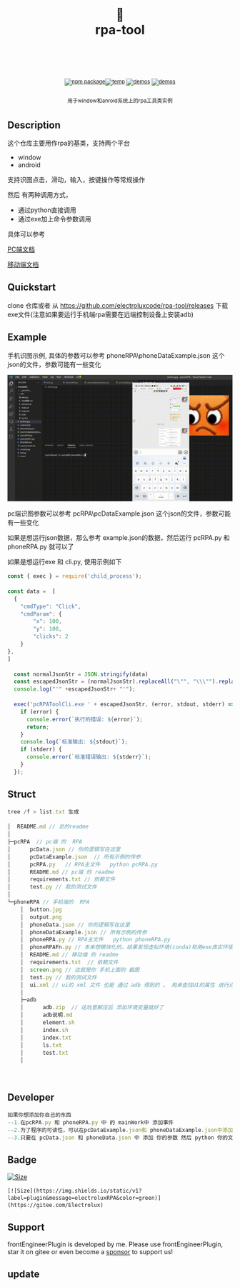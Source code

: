 <div align="center"><h1>
<br/>
🔨 
<br />
rpa-tool
<br /><br />
</h1>
<sup>
<br />
<br />
<a href="none"><img src="https://img.shields.io/static/v1?label=version&message=v1.0.0&color=blue" alt="npm package" /></a><a href=https://space.bilibili.com/286773126><img src="https://img.shields.io/static/v1?label=Bili&message=Electrolux&color=pink" alt="temp" /></a>
<a href="none">   <img src="https://img.shields.io/static/v1?label=Author&message=Electrolux&color=yellow" alt="demos" /></a>
<a href="none">   <img src="https://img.shields.io/static/v1?label=Contribute&message=welcome&color=green" alt="demos" /></a>
<br />
</a>
<br />
用于window和anroid系统上的rpa工具类实例
</sup>
</div>




## Description



这个仓库主要用作rpa的基类，支持两个平台

- window
- android

支持识图点击，滑动，输入，按键操作等常规操作

然后 有两种调用方式，

- 通过python直接调用
- 通过exe加上命令参数调用

具体可以参考

[PC端文档](./pcRPA/README.md)

[移动端文档](./phoneRPA/README.md)



##  Quickstart

clone 仓库或者 从 https://github.com/electroluxcode/rpa-tool/releases 下载 exe文件(注意如果要运行手机端rpa需要在远端控制设备上安装adb)








## Example



手机识图示例, 具体的参数可以参考 phoneRPA\phoneDataExample.json  这个json的文件，参数可能有一些变化

<img src = "./img/mobile.gif">


pc端识图参数可以参考 pcRPA\pcDataExample.json  这个json的文件，参数可能有一些变化


如果是想运行json数据，那么参考 example.json的数据，然后运行 pcRPA.py 和 phoneRPA.py 就可以了

如果是想运行exe 和 cli.py, 使用示例如下 

```js
const { exec } = require('child_process');

const data =  [
  {
    "cmdType": "Click",
    "cmdParam": {
        "x": 100,
        "y": 100,
        "clicks": 2
    }
},
]

  const normalJsonStr = JSON.stringify(data)
  const escapedJsonStr = (normalJsonStr).replaceAll("\"", "\\\"").replaceAll("\\\\", "\\")
  console.log("'" +escapedJsonStr+ "'");
  
  exec('pcRPAToolCli.exe ' + escapedJsonStr, (error, stdout, stderr) => {
    if (error) {
      console.error(`执行的错误: ${error}`);
      return;
    }
    console.log(`标准输出: ${stdout}`);
    if (stderr) {
      console.error(`标准错误输出: ${stderr}`);
    }
  });


```







## Struct

```js
tree /f > list.txt 生成

│  README.md // 总的readme
│  
├─pcRPA  // pc端 的  RPA
│      pcData.json // 你的逻辑写在这里
│      pcDataExample.json  // 所有示例的传参
│      pcRPA.py   // RPA主文件   python pcRPA.py
│      README.md // pc端 的 readme
│      requirements.txt // 依赖文件
│      test.py // 我的测试文件
│      
└─phoneRPA // 手机端的  RPA
    │  button.jpg 
    │  output.png
    │  phoneData.json // 你的逻辑写在这里
    │  phoneDataExample.json // 所有示例的传参
    │  phoneRPA.py // RPA主文件   python phoneRPA.py
    │  phoneRPAFn.py // 本来想模块化的，结果发现虚拟环境(conda)和用exe真实环境的模块有出入，因此删掉了这个文件
    │  README.md // 移动端 的 readme
    │  requirements.txt  // 依赖文件
    │  screen.png // 这就是你 手机上面的 截图 
    │  test.py // 我的测试文件
    │  ui.xml // ui的 xml 文件 也是 通过 adb 得到的 。 用来查找UI的属性 进行点击
    │  
    ├─adb
    │      adb.zip  // 这玩意解压后 添加环境变量就好了
    │      adb说明.md
    │      element.sh
    │      index.sh
    │      index.txt
    │      ls.txt
    │      test.txt
    │      
    
            

```











## Developer

```js
如果你想添加你自己的东西
--1.在pcRPA.py 和 phoneRPA.py 中 的 mainWork中 添加事件
--2.为了程序的可读性，可以在pcDataExample.json和 phoneDataExample.json中添加你的示例
--3.只要在 pcData.json 和 phoneData.json 中 添加 你的参数 然后 python 你的文件.py就可以运行
```







## Badge

[![Size](https://img.shields.io/static/v1?label=plugin&message=electroluxRPA&color=green)](https://gitee.com/Electrolux)

```
[![Size](https://img.shields.io/static/v1?label=plugin&message=electroluxRPA&color=green)](https://gitee.com/Electrolux)
```



## Support

frontEngineerPlugin is developed by me. Please use frontEngineerPlugin, star it on gitee or even become a [sponsor](https://gitee.com/Electrolux) to support us!



## update